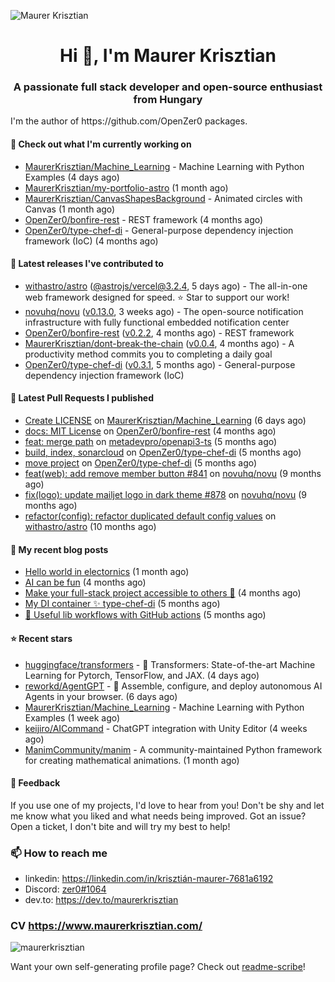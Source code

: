 ![Maurer Krisztian](https://user-images.githubusercontent.com/48491140/201497104-1836aea0-27cc-42fa-909c-26219dda6d61.png)

<h1 align="center">Hi 👋, I'm Maurer Krisztian</h1>
<h3 align="center">A passionate full stack developer and open-source enthusiast from Hungary</h3>
I'm the author of https://github.com/OpenZer0 packages.

#### 👷 Check out what I'm currently working on

- [MaurerKrisztian/Machine_Learning](https://github.com/MaurerKrisztian/Machine_Learning) - Machine Learning with Python Examples  (4 days ago)
- [MaurerKrisztian/my-portfolio-astro](https://github.com/MaurerKrisztian/my-portfolio-astro) (1 month ago)
- [MaurerKrisztian/CanvasShapesBackground](https://github.com/MaurerKrisztian/CanvasShapesBackground) - Animated circles with Canvas (1 month ago)
- [OpenZer0/bonfire-rest](https://github.com/OpenZer0/bonfire-rest) - REST framework (4 months ago)
- [OpenZer0/type-chef-di](https://github.com/OpenZer0/type-chef-di) -  General-purpose dependency injection framework (IoC) (4 months ago)

#### 🔭 Latest releases I've contributed to

- [withastro/astro](https://github.com/withastro/astro) ([@astrojs/vercel@3.2.4](https://github.com/withastro/astro/releases/tag/%40astrojs/vercel%403.2.4), 5 days ago) - The all-in-one web framework designed for speed. ⭐️ Star to support our work!
- [novuhq/novu](https://github.com/novuhq/novu) ([v0.13.0](https://github.com/novuhq/novu/releases/tag/v0.13.0), 3 weeks ago) - The open-source notification infrastructure with fully functional embedded notification center
- [OpenZer0/bonfire-rest](https://github.com/OpenZer0/bonfire-rest) ([v0.2.2](https://github.com/OpenZer0/bonfire-rest/releases/tag/v0.2.2), 4 months ago) - REST framework
- [MaurerKrisztian/dont-break-the-chain](https://github.com/MaurerKrisztian/dont-break-the-chain) ([v0.0.4](https://github.com/MaurerKrisztian/dont-break-the-chain/releases/tag/v0.0.4), 4 months ago) - A productivity method commits you to completing a daily goal 
- [OpenZer0/type-chef-di](https://github.com/OpenZer0/type-chef-di) ([v0.3.1](https://github.com/OpenZer0/type-chef-di/releases/tag/v0.3.1), 5 months ago) -  General-purpose dependency injection framework (IoC)

#### 🔨 Latest Pull Requests I published

- [Create LICENSE](https://github.com/MaurerKrisztian/Machine_Learning/pull/1) on [MaurerKrisztian/Machine_Learning](https://github.com/MaurerKrisztian/Machine_Learning) (6 days ago)
- [docs: MIT License](https://github.com/OpenZer0/bonfire-rest/pull/3) on [OpenZer0/bonfire-rest](https://github.com/OpenZer0/bonfire-rest) (4 months ago)
- [feat: merge path](https://github.com/metadevpro/openapi3-ts/pull/91) on [metadevpro/openapi3-ts](https://github.com/metadevpro/openapi3-ts) (5 months ago)
- [build, index, sonarcloud](https://github.com/OpenZer0/type-chef-di/pull/2) on [OpenZer0/type-chef-di](https://github.com/OpenZer0/type-chef-di) (5 months ago)
- [move project](https://github.com/OpenZer0/type-chef-di/pull/1) on [OpenZer0/type-chef-di](https://github.com/OpenZer0/type-chef-di) (5 months ago)
- [feat(web): add remove member button #841](https://github.com/novuhq/novu/pull/888) on [novuhq/novu](https://github.com/novuhq/novu) (9 months ago)
- [fix(logo): update mailjet logo in dark theme #878](https://github.com/novuhq/novu/pull/887) on [novuhq/novu](https://github.com/novuhq/novu) (9 months ago)
- [refactor(config): refactor duplicated default config values](https://github.com/withastro/astro/pull/3504) on [withastro/astro](https://github.com/withastro/astro) (10 months ago)

#### 📜 My recent blog posts

- [Hello world in electornics](https://dev.to/maurerkrisztian/hello-world-in-electornics-3kp7) (1 month ago)
- [AI can be fun](https://dev.to/maurerkrisztian/ai-can-be-fun-4f89) (4 months ago)
- [Make your full-stack project accessible to others 🚀](https://dev.to/maurerkrisztian/make-your-full-stack-project-accessible-to-other-483p) (4 months ago)
- [My DI container ✨ type-chef-di](https://dev.to/maurerkrisztian/my-di-container-type-chef-di-23ol) (5 months ago)
- [🔨 Useful lib workflows with GitHub actions](https://dev.to/maurerkrisztian/useful-lib-workflows-with-github-actions-3k01) (5 months ago)

#### ⭐ Recent stars

- [huggingface/transformers](https://github.com/huggingface/transformers) - 🤗 Transformers: State-of-the-art Machine Learning for Pytorch, TensorFlow, and JAX. (4 days ago)
- [reworkd/AgentGPT](https://github.com/reworkd/AgentGPT) - 🤖 Assemble, configure, and deploy autonomous AI Agents in your browser. (6 days ago)
- [MaurerKrisztian/Machine_Learning](https://github.com/MaurerKrisztian/Machine_Learning) - Machine Learning with Python Examples  (1 week ago)
- [keijiro/AICommand](https://github.com/keijiro/AICommand) - ChatGPT integration with Unity Editor (4 weeks ago)
- [ManimCommunity/manim](https://github.com/ManimCommunity/manim) - A community-maintained Python framework for creating mathematical animations.  (1 month ago)

#### 💬 Feedback

If you use one of my projects, I'd love to hear from you! Don't be shy and let me know what you liked
and what needs being improved. Got an issue? Open a ticket, I don't bite and will try my best to help!

### 📫 How to reach me
- linkedin: https://linkedin.com/in/krisztián-maurer-7681a6192
- Discord: <a href="https://discord.com/users/zer0#1064"> zer0#1064</a>
- dev.to: https://dev.to/maurerkrisztian

### CV https://www.maurerkrisztian.com/

<p><img align="center" src="https://github-readme-streak-stats.herokuapp.com/?user=maurerkrisztian&" alt="maurerkrisztian" /></p>

Want your own self-generating profile page? Check out [readme-scribe](https://github.com/muesli/readme-scribe)!
